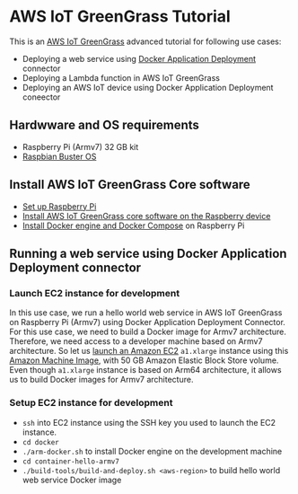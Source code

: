 # AWS IoT GreenGrass Tutorial

This is an [AWS IoT GreenGrass](https://aws.amazon.com/greengrass/) advanced tutorial for following use cases:
  - Deploying a web service using [Docker Application Deployment](https://docs.aws.amazon.com/greengrass/latest/developerguide/docker-app-connector.html) connector
  - Deploying a Lambda function in AWS IoT GreenGrass
  - Deploying an AWS IoT device using Docker Application Deployment coneector
  
## Hardwware and OS requirements
 
- Raspberry Pi (Armv7) 32 GB kit
- [Raspbian Buster OS](https://www.raspberrypi.org/downloads/raspbian/)

## Install AWS IoT GreenGrass Core software
 
- [Set up Raspberry Pi](https://docs.aws.amazon.com/greengrass/latest/developerguide/setup-filter.rpi.html)
- [Install AWS IoT GreenGrass core software  on the Raspberry  device](https://docs.aws.amazon.com/greengrass/latest/developerguide/module2.html)
- [Install Docker engine and Docker Compose](raspi/install-docker-engine.sh) on Raspberry Pi
 
## Running a web service using Docker Application Deployment connector

### Launch EC2 instance for development
In this use case, we run a hello world web service in AWS IoT GreenGrass on Raspberry Pi (Armv7) using Docker Application Deployment Connector. For this use case, we need to build a Docker image for Armv7 architecture. Therefore, we need access to a developer machine based on Armv7 architecture. So let us [launch an Amazon EC2](https://docs.aws.amazon.com/quickstarts/latest/vmlaunch/step-1-launch-instance.html) `a1.xlarge` instance using this [Amazon Machine Image](https://aws.amazon.com/marketplace/pp/Canonical-Group-Limited-Ubuntu-1604-LTS-Xenial-Arm/B07KTDC2HN), with 50 GB Amazon Elastic Block Store volume. Even though `a1.xlarge` instance is based on Arm64 architecture, it allows us to build Docker images for Armv7 architecture.

### Setup EC2 instance for development
  - `ssh` into EC2 instance using the SSH key you used to launch the EC2 instance.
  - `cd docker`
  - `./arm-docker.sh` to install Docker engine on the development machine
  - `cd container-hello-armv7`
  - `./build-tools/build-and-deploy.sh <aws-region>` to build hello world web service Docker image
